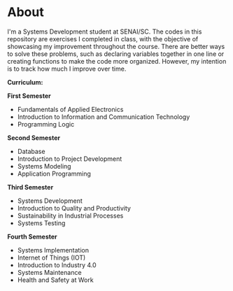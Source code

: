 # About
I'm a Systems Development student at SENAI/SC. The codes in this repository are exercises I completed in class, with the objective of showcasing my improvement throughout the course. There are better ways to solve these problems, such as declaring variables together in one line or creating functions to make the code more organized. However, my intention is to track how much I improve over time.

**Curriculum:**

**First Semester**
- Fundamentals of Applied Electronics
- Introduction to Information and Communication Technology
- Programming Logic

**Second Semester**
- Database
- Introduction to Project Development
- Systems Modeling
- Application Programming

**Third Semester**
- Systems Development
- Introduction to Quality and Productivity
- Sustainability in Industrial Processes
- Systems Testing

**Fourth Semester**
- Systems Implementation
- Internet of Things (IOT)
- Introduction to Industry 4.0
- Systems Maintenance
- Health and Safety at Work
